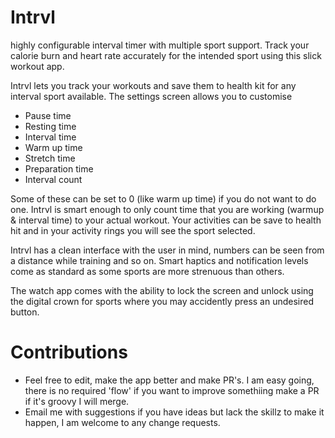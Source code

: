 # Intrvl
highly configurable interval timer with multiple sport support. Track your calorie burn and heart rate accurately for the intended sport using this slick workout app.

Intrvl lets you track your workouts and save them to health kit for any interval sport available. The settings screen allows you to customise

* Pause time
* Resting time
* Interval time
* Warm up time
* Stretch time
* Preparation time
* Interval count

Some of these can be set to 0 (like warm up time) if you do not want to do one. Intrvl is smart enough to only count time that you are working (warmup & interval time) to your actual workout. Your activities can be save to health hit and in your activity rings you will see the sport selected.

Intrvl has a clean interface with the user in mind, numbers can be seen from a distance while training and so on. Smart haptics and notification levels come as standard as some sports are more strenuous than others.

The watch app comes with the ability to lock the screen and unlock using the digital crown for sports where you may accidently press an undesired button.

# Contributions
* Feel free to edit, make the app better and make PR's. I am easy going, there is no required 'flow' if you want to improve somethiing make a PR if it's groovy I will merge.
* Email me with suggestions if you have ideas but lack the skillz to make it happen, I am welcome to any change requests.

